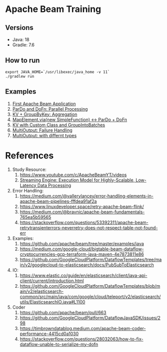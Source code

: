 # Apache Beam Training

## Versions

- Java: 18
- Gradle: 7.6

## How to run

```
export JAVA_HOME=`/usr/libexec/java_home -v 11`
./gradlew run
```

## Examples

1. [First Apache Beam Application](docs/01-first-apache-beam-application.md)
1. [ParDo and DoFn: Parallel Processing](docs/02-pardo-and-dofn-parallel-processing.md)
1. [KV + GroupByKey: Aggregation](docs/03-kv-groupbykey-aggregation.md)
1. [MapElement.via(new SimpleFunction) <-> ParDo + DoFn](docs/04-mapelement-simplefunction-pardo-dofn.md)
1. [KV with Custom Class and GroupIntoBatches](docs/05-kv-with-custom-class-and-groupintobatches.md)
1. [MultiOutput: Failure Handling](docs/06-multioutput-failure-handling.md)
1. [MultiOutput: with differnt types](docs/07-multioutput-with-different-types.md)
# References

1. Study Resource:
    1. https://www.youtube.com/c/ApacheBeamYT/videos
    1. [Streaming Engine: Execution Model for Highly-Scalable, Low-Latency Data Processing](https://medium.com/google-cloud/streaming-engine-execution-model-1eb2eef69a8e)
1. Error Handling:
    1. https://medium.com/@vallerylancey/error-handling-elements-in-apache-beam-pipelines-fffdea91af2a
    1. https://www.linuxdeveloper.space/retry-apache-beam-flink/
    1. https://medium.com/@bravnic/apache-beam-fundamentals-765ea5b59565
    1. https://stackoverflow.com/questions/53392311/apache-beam-retrytransienterrors-neverretry-does-not-respect-table-not-found-err
1. Examples:
    1. https://github.com/apache/beam/tree/master/examples/java
    1. https://medium.com/google-cloud/bigtable-beam-dataflow-cryptocurrencies-gcp-terraform-java-maven-4e7873811e86
    1. https://github.com/GoogleCloudPlatform/DataflowTemplates/tree/main/v2/googlecloud-to-elasticsearch/docs/PubSubToElasticsearch
1. IO:
    1. https://www.elastic.co/guide/en/elasticsearch/client/java-api-client/current/introduction.html
    1. https://github.com/GoogleCloudPlatform/DataflowTemplates/blob/main/v2/elasticsearch-common/src/main/java/com/google/cloud/teleport/v2/elasticsearch/utils/ElasticsearchIO.java#L1100
1. Coder
    1. https://github.com/apache/beam/pull/663
    1. https://github.com/GoogleCloudPlatform/DataflowJavaSDK/issues/298
    1. https://timbrowndatablog.medium.com/apache-beam-coder-performance-4415cd0a1030
    1. https://stackoverflow.com/questions/28032063/how-to-fix-dataflow-unable-to-serialize-my-dofn
